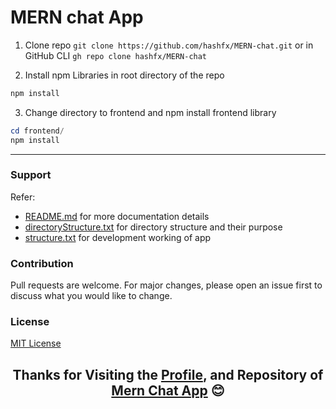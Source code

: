 # MERN chat App

1. Clone repo ```git clone https://github.com/hashfx/MERN-chat.git``` or in GitHub CLI ```gh repo clone hashfx/MERN-chat``` 

2. Install npm Libraries in root directory of the repo

```powershell
npm install
```

3.  Change directory to frontend and npm install frontend library

```powershell
cd frontend/
npm install
```

<hr>

### Support

Refer:
+ [README.md]() for more documentation details
+ [directoryStructure.txt]() for directory structure and their purpose
+ [structure.txt]() for development working of app

### Contribution
Pull requests are welcome. For major changes, please open an issue first to discuss what you would like to change.

### License
[MIT License](https://github.com/hashfx/MERN-chat/blob/main/LICENSE)

<h2 align="center">
Thanks for Visiting the <a href="https://github.com/hashfx">Profile</a>, and Repository of <a href="https://github.com/hashfx/MERN-chat">Mern Chat App</a> 😊
